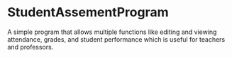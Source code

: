 # StudentAssementProgram
 A simple program that allows multiple functions like editing and viewing attendance, grades, and student performance which is useful for teachers and professors.
